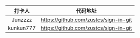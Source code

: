 |  打卡人   |               代码地址                |
| :-------: | :-----------------------------------: |
|  Junzzzz  | https://github.com/zustcs/sign-in-git |
| kunkun777 | https://github.com/zustcs/sign-in-git |